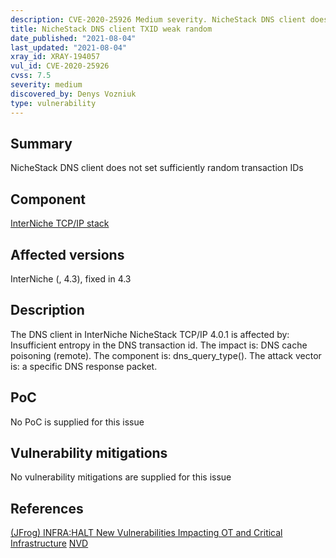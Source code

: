 ```yaml
---
description: CVE-2020-25926 Medium severity. NicheStack DNS client does not set sufficiently random transaction IDs
title: NicheStack DNS client TXID weak random
date_published: "2021-08-04"
last_updated: "2021-08-04"
xray_id: XRAY-194057
vul_id: CVE-2020-25926
cvss: 7.5
severity: medium
discovered_by: Denys Vozniuk
type: vulnerability
---
```

## Summary
NicheStack DNS client does not set sufficiently random transaction IDs

## Component

[InterNiche TCP/IP stack](https://www.hcc-embedded.com/products/networking/tcpip-applications)

## Affected versions

InterNiche (, 4.3), fixed in 4.3

## Description

The DNS client in InterNiche NicheStack TCP/IP 4.0.1 is affected by: Insufficient entropy in the DNS transaction id. The impact is: DNS cache poisoning (remote). The component is: dns_query_type(). The attack vector is: a specific DNS response packet.

## PoC

No PoC is supplied for this issue

## Vulnerability mitigations

No vulnerability mitigations are supplied for this issue

## References

[(JFrog) INFRA:HALT New Vulnerabilities Impacting OT and Critical Infrastructure](https://jfrog.com/blog/infrahalt-14-new-security-vulnerabilities-found-in-nichestack/)
[NVD](https://nvd.nist.gov/vuln/detail/CVE-2020-25926)